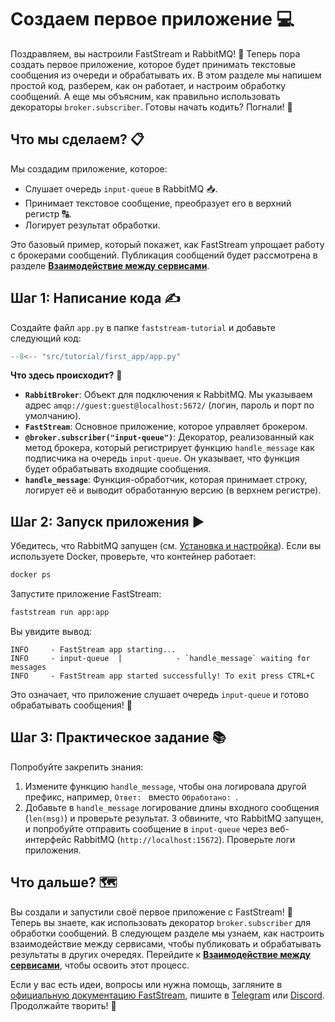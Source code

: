# Создаем первое приложение 💻

Поздравляем, вы настроили FastStream и RabbitMQ! 🎉 Теперь пора создать первое приложение, которое будет принимать текстовые сообщения из очереди и обрабатывать их. В этом разделе мы напишем простой код, разберем, как он работает, и настроим обработку сообщений. А еще мы объясним, как правильно использовать декораторы `broker.subscriber`. Готовы начать кодить? Погнали! 🚀

## Что мы сделаем? 📋

Мы создадим приложение, которое:
- Слушает очередь `input-queue` в RabbitMQ 📥.
- Принимает текстовое сообщение, преобразует его в верхний регистр 🔠.
- Логирует результат обработки.

Это базовый пример, который покажет, как FastStream упрощает работу с брокерами сообщений. Публикация сообщений будет рассмотрена в разделе [**Взаимодействие между сервисами**](./inter_service.md).

## Шаг 1: Написание кода ✍️

Создайте файл `app.py` в папке `faststream-tutorial` и добавьте следующий код:

```python linenums="1" title="app.py" hl_lines="5 7 11-12"
--8<-- "src/tutorial/first_app/app.py"
```

**Что здесь происходит?** 🤔

- **`RabbitBroker`**: Объект для подключения к RabbitMQ. Мы указываем адрес `amqp://guest:guest@localhost:5672/` (логин, пароль и порт по умолчанию).
- **`FastStream`**: Основное приложение, которое управляет брокером.
- **`@broker.subscriber("input-queue")`**: Декоратор, реализованный как метод брокера, который регистрирует функцию `handle_message` как подписчика на очередь `input-queue`. Он указывает, что функция будет обрабатывать входящие сообщения.
- **`handle_message`**: Функция-обработчик, которая принимает строку, логирует её и выводит обработанную версию (в верхнем регистре).

## Шаг 2: Запуск приложения ▶️

Убедитесь, что RabbitMQ запущен (см. [Установка и настройка](./setup.md)). Если вы используете Docker, проверьте, что контейнер работает:

```bash
docker ps
```

Запустите приложение FastStream:

```bash
faststream run app:app
```

Вы увидите вывод:

```
INFO     - FastStream app starting...
INFO     - input-queue  |            - `handle_message` waiting for messages
INFO     - FastStream app started successfully! To exit press CTRL+C
```

Это означает, что приложение слушает очередь `input-queue` и готово обрабатывать сообщения! 🎉

## Шаг 3: Практическое задание 📚

Попробуйте закрепить знания:

1. Измените функцию `handle_message`, чтобы она логировала другой префикс, например, `Ответ: ` вместо `Обработано: `.
2. Добавьте в `handle_message` логирование длины входного сообщения (`len(msg)`) и проверьте результат.
3 обвините, что RabbitMQ запущен, и попробуйте отправить сообщение в `input-queue` через веб-интерфейс RabbitMQ (`http://localhost:15672`). Проверьте логи приложения.

## Что дальше? 🗺️

Вы создали и запустили своё первое приложение с FastStream! 🎉 Теперь вы знаете, как использовать декоратор `broker.subscriber` для обработки сообщений. В следующем разделе мы узнаем, как настроить взаимодействие между сервисами, чтобы публиковать и обрабатывать результаты в других очередях. Перейдите к [**Взаимодействие между сервисами**](./inter_service.md), чтобы освоить этот процесс.

Если у вас есть идеи, вопросы или нужна помощь, загляните в [официальную документацию FastStream](https://faststream.airt.ai/latest/), пишите в [Telegram](https://t.me/python_faststream) или [Discord](https://discord.gg/qFm6aSqq59). Продолжайте творить! 🚀
